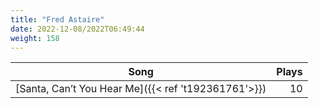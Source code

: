 ```yaml
---
title: "Fred Astaire"
date: 2022-12-08/2022T06:49:44
weight: 158
---
```




 Song | Plays 
----- | -----:
[Santa, Can’t You Hear Me]({{< ref 't192361761'>}}) | 10
